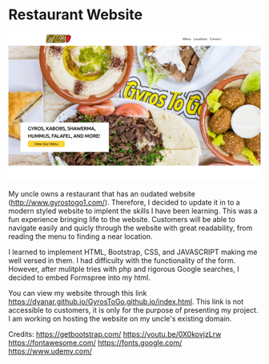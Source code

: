 # Restaurant Website


![screenshot](gyrostogo.png)

My uncle owns a restaurant that has an oudated website (http://www.gyrostogo1.com/). Therefore, I decided to update it in to a modern styled website to implent the skills I have been learning. This was a fun experience bringing life to the website. Customers will be able to navigate easily and quicly through the website with great readability, from reading the menu to finding a near location. 


I learned to implement HTML, Bootstrap, CSS, and JAVASCRIPT making me well versed in them. I had difficulty with the functionality of the form. However, after mulitple tries with php and rigorous Google searches, I decided to embed Formspree into my html. 


You can view my website through this link https://dyanar.github.io/GyrosToGo.github.io/index.html. This link is not accessible to customers, it is only for the purpose of presenting my project. I am working on hosting the website on my uncle's existing domain. 


Credits:
https://getbootstrap.com/
https://youtu.be/0X0kovjzLrw
https://fontawesome.com/
https://fonts.google.com/
https://www.udemy.com/
